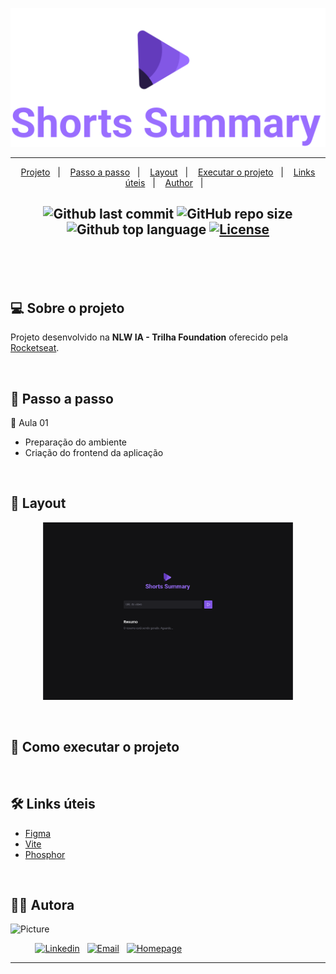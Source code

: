<p align="center">
  <img alt=" Shorts Summary" src=".github/logo.svg">
</p>

---

<p align="center">
  <a href="#💻-sobre-projeto">Projeto</a>&nbsp;&nbsp;&nbsp;|&nbsp;&nbsp;&nbsp;
  <a href="#📎-passo-a-passo">Passo a passo</a>&nbsp;&nbsp;&nbsp;|&nbsp;&nbsp;&nbsp;
  <a href="#🎨-layout">Layout</a>&nbsp;&nbsp;&nbsp;|&nbsp;&nbsp;&nbsp;
  <a href="#🚀-como-executar-o-projeto">Executar o projeto</a>&nbsp;&nbsp;&nbsp;|&nbsp;&nbsp;&nbsp;
  <a href="#🛠-links-uteis">Links úteis</a>&nbsp;&nbsp;&nbsp;|&nbsp;&nbsp;&nbsp;
  <a href="#-author">Author</a>&nbsp;&nbsp;&nbsp;|&nbsp;&nbsp;&nbsp;
</p>

<h2  align="center">

![Github last commit](https://img.shields.io/github/last-commit/nlnadialigia/nlw-ia-foundation?color=633bbc&style=plastic)
![GitHub repo size](https://img.shields.io/github/repo-size/nlnadialigia/nlw-ia-foundation?color=633bbc&style=plastic)
![Github top language](https://img.shields.io/github/languages/top/nlnadialigia//nlw-ia-foundation?color=633bbc)
[![License](https://img.shields.io/github/license/nlnadialigia/nlw-ia-foundation?color=633bbc&logoColor=633bbc&style=plastic)](./LICENSE)

</h2><br>

</p>

<br>

## 💻 Sobre o projeto

Projeto desenvolvido na **NLW IA - Trilha Foundation** oferecido pela [Rocketseat](https://www.rocketseat.com.br/).

<br>

## 📎 Passo a passo

📌  Aula 01
- Preparação do ambiente
- Criação do frontend da aplicação


<br>

## 🎨 Layout

<p align="center">
  <img alt=" Web" src=".github/layout.png" width=400>
</p>

<br>

## 🚀 Como executar o projeto

<!-- > 💡 O Frontend precisa que o Backend esteja sendo executado para funcionar.

<br>

#### 🎲 Rodando o Backend (servidor)

```bash

# Clone este repositório
$ git clone git@github.com:nlnadialigia/ignite-lab-0.0.git

# Acesse a pasta do projeto no terminal/cmd
$ cd ignite-lab-0.0

# Vá para a pasta server
$ cd server

# Instale as dependências
$ npm install

# Execute a aplicação em modo de desenvolvimento
$ npm run dev

# O servidor inciará na porta:3333 - acesse http://localhost:3333

``` 

<br>

#### 🪄 Testando os endpoints

[![Run in Postman](https://run.pstmn.io/button.svg)](https://app.getpostman.com/run-collection/14773197-0050dc4b-5264-46c6-b670-642c2019332e?action=collection%2Ffork&source=rip_markdown&collection-url=entityId%3D14773197-0050dc4b-5264-46c6-b670-642c2019332e%26entityType%3Dcollection%26workspaceId%3D7971a1b7-792d-4b16-8887-ef0f4b4b3c35#?env%5Blocal%5D=W3sia2V5IjoiYmFzZV91cmwiLCJ2YWx1ZSI6Imh0dHA6Ly9sb2NhbGhvc3Q6MzMzMyIsImVuYWJsZWQiOnRydWUsInR5cGUiOiJkZWZhdWx0In1d)

<br>

#### 🧭 Rodando a aplicação web (Frontend)

```bash

# Clone este repositório
$ git clone git@github.com:nlnadialigia/ignite-lab-0.0.git

# Acesse a pasta do projeto no seu terminal/cmd
$ cd ignite-lab-0.0

# Vá para a pasta da aplicação Front End
$ cd web

# Instale as dependências
$ npm install

# Instalar o react-scripts global
$ npm install -g react-scripts

# Execute a aplicação em modo de desenvolvimento
$ npm run start

# A aplicação será aberta na porta:3000 - acesse http://localhost:3000

```-->
<br>

## 🛠 Links úteis

- [Figma](https://www.figma.com/)
- [Vite](https://vitejs.dev/)
- [Phosphor](https://phosphoricons.com/)


<br>

## 👩‍💼 Autora

<img src="https://ik.imagekit.io/l7cwocexhc/me/card_nlnadialigia.png?updatedAt=1694126884257" width="300px;" alt="Picture"/>

&nbsp;&nbsp;&nbsp;&nbsp;&nbsp;&nbsp;&nbsp;&nbsp;&nbsp;&nbsp;[![Linkedin](https://img.shields.io/badge/-Linkedin-732a7b?style=plastic&logo=Linkedin&logoColor=white&link=https://www.linkedin.com/in/nlnadialigia/)](https://www.linkedin.com/in/nlnadialigia)&nbsp;&nbsp;
[![Email](https://img.shields.io/badge/-Email-732a7b?style=plastic&logo=Gmail&logoColor=white&link=mailto:nlnadialigia@gmail.com)](mailto:nlnadialigia@gmail.com)&nbsp;&nbsp;
[![Homepage](https://img.shields.io/badge/-Homepage-732a7b?style=plastic)](https://www.nlnadialigia.com)

---